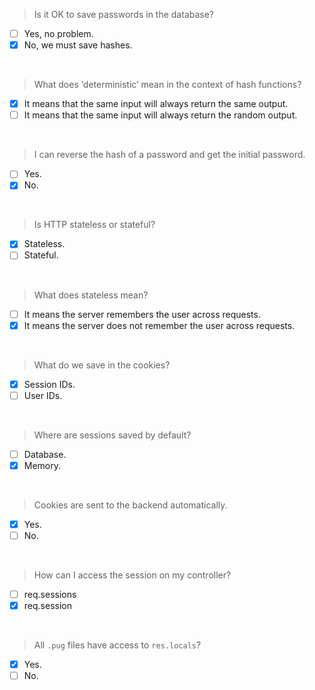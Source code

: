 > Is it OK to save passwords in the database?

- [ ] Yes, no problem.
- [x] No, we must save hashes.

<br>

> What does ‘deterministic’ mean in the context of hash functions?

- [x] It means that the same input will always return the same output.
- [ ] It means that the same input will always return the random output.

<br>

> I can reverse the hash of a password and get the initial password.

- [ ] Yes.
- [x] No.

<br>

> Is HTTP stateless or stateful?

- [x] Stateless.
- [ ] Stateful.

<br>

> What does stateless mean?

- [ ] It means the server remembers the user across requests.
- [x] It means the server does not remember the user across requests.

<br>

> What do we save in the cookies?

- [x] Session IDs.
- [ ] User IDs.

<br>

> Where are sessions saved by default?

- [ ] Database.
- [x] Memory.

<br>

> Cookies are sent to the backend automatically.

- [x] Yes.
- [ ] No.

<br>

> How can I access the session on my controller?

- [ ] req.sessions
- [x] req.session

<br>

> All `.pug` files have access to `res.locals`?

- [x] Yes.
- [ ] No.
